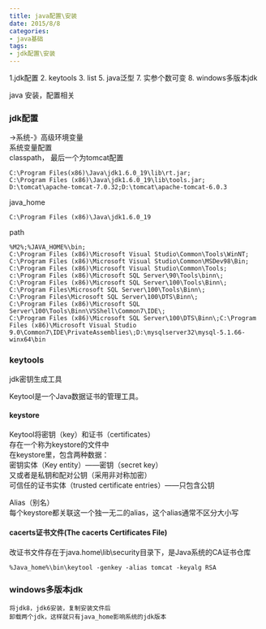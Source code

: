 ```yaml
---
title: java配置\安装
date: 2015/8/8
categories:
- java基础
tags:
- jdk配置\安装
---
```


1.jdk配置
2. keytools
3. list
5. java泛型
7. 实参个数可变
8. windows多版本jdk

java 安装，配置相关

### jdk配置
->系统-》高级环境变量  
系统变量配置  
classpath， 最后一个为tomcat配置  

    C:\Program Files(x86)\Java\jdk1.6.0_19\lib\rt.jar;
    C:\Program Files (x86)\Java\jdk1.6.0_19\lib\tools.jar;
    D:\tomcat\apache-tomcat-7.0.32;D:\tomcat\apache-tomcat-6.0.3

java_home   

    C:\Program Files (x86)\Java\jdk1.6.0_19


path  

    %M2%;%JAVA_HOME%\bin;
    C:\Program Files (x86)\Microsoft Visual Studio\Common\Tools\WinNT;
    C:\Program Files (x86)\Microsoft Visual Studio\Common\MSDev98\Bin;
    C:\Program Files (x86)\Microsoft Visual Studio\Common\Tools;
    c:\Program Files (x86)\Microsoft SQL Server\90\Tools\binn\;
    C:\Program Files (x86)\Microsoft SQL Server\100\Tools\Binn\;
    C:\Program Files\Microsoft SQL Server\100\Tools\Binn\;
    C:\Program Files\Microsoft SQL Server\100\DTS\Binn\;
    C:\Program Files (x86)\Microsoft SQL Server\100\Tools\Binn\VSShell\Common7\IDE\;
    C:\Program Files (x86)\Microsoft SQL Server\100\DTS\Binn\;C:\Program Files (x86)\Microsoft Visual Studio 9.0\Common7\IDE\PrivateAssemblies\;D:\mysqlserver32\mysql-5.1.66-winx64\bin

### keytools
jdk密钥生成工具  

Keytool是一个Java数据证书的管理工具。  

#### keystore   
Keytool将密钥（key）和证书（certificates）  
存在一个称为keystore的文件中   
在keystore里，包含两种数据：   
密钥实体（Key entity）——密钥（secret key）   
又或者是私钥和配对公钥（采用非对称加密）   
可信任的证书实体（trusted certificate entries）——只包含公钥   

Alias（别名）   
每个keystore都关联这一个独一无二的alias，这个alias通常不区分大小写     

#### cacerts证书文件(The cacerts Certificates File)   
改证书文件存在于java.home\lib\security目录下，是Java系统的CA证书仓库   

    %Java_home%\bin\keytool -genkey -alias tomcat -keyalg RSA  

### windows多版本jdk
	将jdk8，jdk6安装，复制安装文件后
	卸载两个jdk，这样就只有java_home影响系统的jdk版本
